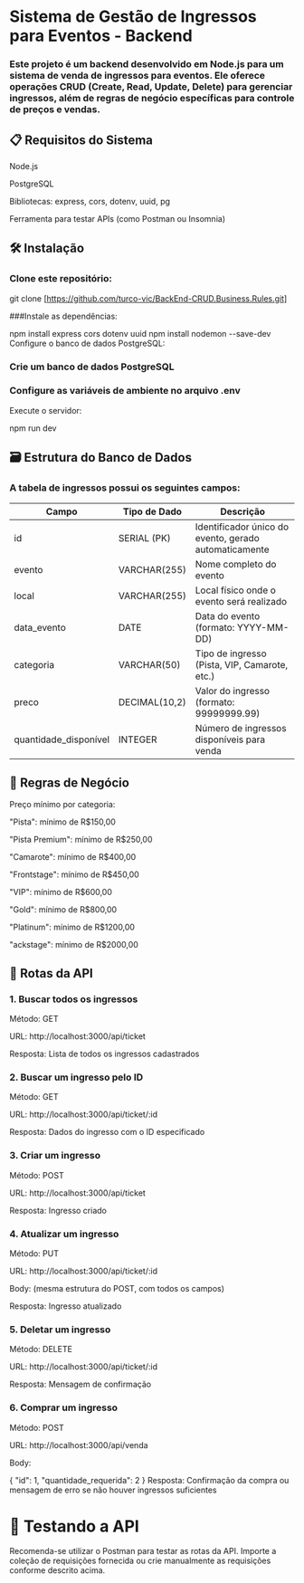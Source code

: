 # Sistema de Gestão de Ingressos para Eventos - Backend
### Este projeto é um backend desenvolvido em Node.js para um sistema de venda de ingressos para eventos. Ele oferece operações CRUD (Create, Read, Update, Delete) para gerenciar ingressos, além de regras de negócio específicas para controle de preços e vendas.

## 📋 Requisitos do Sistema
Node.js

PostgreSQL

Bibliotecas: express, cors, dotenv, uuid, pg

Ferramenta para testar APIs (como Postman ou Insomnia)

## 🛠️ Instalação
### Clone este repositório:
git clone [https://github.com/turco-vic/BackEnd-CRUD.Business.Rules.git]

###Instale as dependências:

npm install express cors dotenv uuid
npm install nodemon --save-dev
Configure o banco de dados PostgreSQL:

### Crie um banco de dados PostgreSQL

### Configure as variáveis de ambiente no arquivo .env

Execute o servidor:

npm run dev

## 🗃️ Estrutura do Banco de Dados
### A tabela de ingressos possui os seguintes campos:

| Campo                    | Tipo de Dado       | Descrição                                                                 |
|--------------------------|--------------------|---------------------------------------------------------------------------|
| id                       | SERIAL (PK)        | Identificador único do evento, gerado automaticamente                    |
| evento                   | VARCHAR(255)       | Nome completo do evento                                                  |
| local                    | VARCHAR(255)       | Local físico onde o evento será realizado                                 |
| data_evento              | DATE               | Data do evento (formato: YYYY-MM-DD)                                     |
| categoria                | VARCHAR(50)        | Tipo de ingresso (Pista, VIP, Camarote, etc.)                            |
| preco                    | DECIMAL(10,2)      | Valor do ingresso (formato: 99999999.99)                                 |
| quantidade_disponível    | INTEGER            | Número de ingressos disponíveis para venda                               |


## 📝 Regras de Negócio
Preço mínimo por categoria:

"Pista": mínimo de R$150,00

"Pista Premium": mínimo de R$250,00

"Camarote": mínimo de R$400,00

"Frontstage": mínimo de R$450,00

"VIP": mínimo de R$600,00

"Gold": mínimo de R$800,00

"Platinum": mínimo de R$1200,00

"ackstage": mínimo de R$2000,00

## 🚀 Rotas da API
### 1. Buscar todos os ingressos
Método: GET

URL: http://localhost:3000/api/ticket

Resposta: Lista de todos os ingressos cadastrados

### 2. Buscar um ingresso pelo ID
Método: GET

URL: http://localhost:3000/api/ticket/:id

Resposta: Dados do ingresso com o ID especificado

### 3. Criar um ingresso
Método: POST

URL: http://localhost:3000/api/ticket

Resposta: Ingresso criado

### 4. Atualizar um ingresso
Método: PUT

URL: http://localhost:3000/api/ticket/:id

Body: (mesma estrutura do POST, com todos os campos)

Resposta: Ingresso atualizado

### 5. Deletar um ingresso
Método: DELETE

URL: http://localhost:3000/api/ticket/:id

Resposta: Mensagem de confirmação

### 6. Comprar um ingresso
Método: POST

URL: http://localhost:3000/api/venda

Body:

{
  "id": 1,
  "quantidade_requerida": 2
}
Resposta: Confirmação da compra ou mensagem de erro se não houver ingressos suficientes

# 🧪 Testando a API
Recomenda-se utilizar o Postman para testar as rotas da API. Importe a coleção de requisições fornecida ou crie manualmente as requisições conforme descrito acima.
